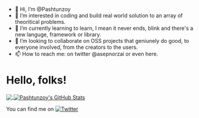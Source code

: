 - 👋 Hi, I’m @Pashtunzoy
- 👀 I’m interested in coding and build real world solution to an array of theoritical problems.
- 🌱 I’m currently learning to learn, I mean it never ends, blink and there's a new languge, framework or library.
- 💞️ I’m looking to collaborate on OSS projects that geniunely do good, to everyone involved, from the creators to the users.
- 📫 How to reach me: on twitter @asepnorzai or even here.

# Hello, folks!

<a href="https://github.com/Pashtunzoy/Pashtunzoy">
  <img align="center" src="https://github-readme-stats.vercel.app/api/top-langs/?username=pashtunzoy&theme=onedark&hide=java,html,tex&title_color=ffffff&text_color=c9cacc&icon_color=2bbc8a&bg_color=1d1f21&langs_count=3" />
</a>
<a href="https://github.com/Pashtunzoy/Pashtunzoy">
  <img align="center" src="https://github-readme-stats.vercel.app/api?username=pashtunzoy&show_icons=true&line_height=27&count_private=true&title_color=ffffff&text_color=c9cacc&icon_color=2bbc8a&bg_color=1d1f21" alt="Pashtunzoy's GitHub Stats" />
</a>

<!-- Socials -->

You can find me on [![Twitter][1.2]][1]

[1.2]: http://i.imgur.com/wWzX9uB.png (twitter icon without padding)

[1]: https://twitter.com/asepnorzai
